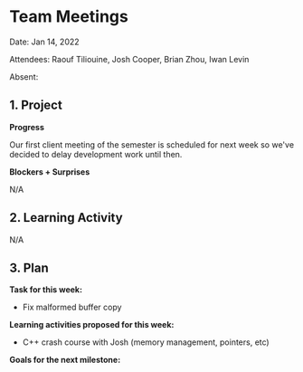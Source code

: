 # Team Meetings

Date: Jan 14, 2022

Attendees: Raouf Tiliouine, Josh Cooper, Brian Zhou, Iwan Levin

Absent:

## 1. Project

**Progress**

Our first client meeting of the semester is scheduled for next week so we've decided to delay development work until then.

**Blockers + Surprises**

N/A

## 2. Learning Activity

N/A

## 3. Plan

**Task for this week:**

- Fix malformed buffer copy

**Learning activities proposed for this week:**

- C++ crash course with Josh (memory management, pointers, etc)

**Goals for the next milestone:**

